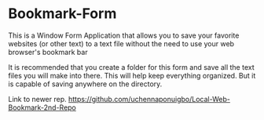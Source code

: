# Bookmark-Form
This is a Window Form Application that allows you to save your favorite websites (or other text) to a text file without the need to use your web browser's bookmark bar

It is recommended that you create a folder for this form and save all the text files you will make into there. This will help keep everything organized. But it is capable of saving anywhere on the directory.


Link to newer rep.
https://github.com/uchennaponuigbo/Local-Web-Bookmark-2nd-Repo
